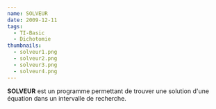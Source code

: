 ```yaml
---
name: SOLVEUR
date: 2009-12-11
tags:
  - TI-Basic
  - Dichotomie
thumbnails:
  - solveur1.png
  - solveur2.png
  - solveur3.png
  - solveur4.png
---
```

**SOLVEUR** est un programme permettant de trouver une solution d'une équation dans un intervalle de recherche.